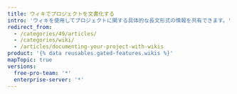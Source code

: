 ```yaml
---
title: ウィキでプロジェクトを文書化する
intro: 'ウィキを使用してプロジェクトに関する具体的な長文形式の情報を共有できます。'
redirect_from:
  - /categories/49/articles/
  - /categories/wiki/
  - /articles/documenting-your-project-with-wikis
product: '{% data reusables.gated-features.wikis %}'
mapTopic: true
versions:
  free-pro-team: '*'
  enterprise-server: '*'
---
```


